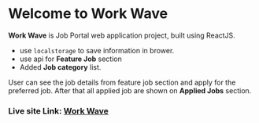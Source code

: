 # Welcome to Work Wave

**Work Wave** is Job Portal web application project, built using ReactJS.
- use `localstorage` to save information in brower.
- use api for **Feature Job** section
- Added **Job category** list.

User can see the job details from feature job section and apply for the preferred job. After that all applied job are shown on **Applied Jobs** section. 

### Live site Link: [Work Wave](https://workwavejobboard.netlify.app)
